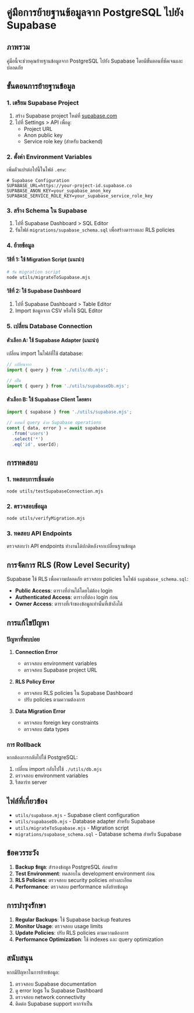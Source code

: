 # คู่มือการย้ายฐานข้อมูลจาก PostgreSQL ไปยัง Supabase

## ภาพรวม

คู่มือนี้จะช่วยคุณย้ายฐานข้อมูลจาก PostgreSQL ไปยัง Supabase โดยมีขั้นตอนที่ชัดเจนและปลอดภัย

## ขั้นตอนการย้ายฐานข้อมูล

### 1. เตรียม Supabase Project

1. สร้าง Supabase project ใหม่ที่ [supabase.com](https://supabase.com)
2. ไปที่ Settings > API เพื่อดู:
   - Project URL
   - Anon public key
   - Service role key (สำหรับ backend)

### 2. ตั้งค่า Environment Variables

เพิ่มตัวแปรต่อไปนี้ในไฟล์ `.env`:

```env
# Supabase Configuration
SUPABASE_URL=https://your-project-id.supabase.co
SUPABASE_ANON_KEY=your_supabase_anon_key
SUPABASE_SERVICE_ROLE_KEY=your_supabase_service_role_key
```

### 3. สร้าง Schema ใน Supabase

1. ไปที่ Supabase Dashboard > SQL Editor
2. รันไฟล์ `migrations/supabase_schema.sql` เพื่อสร้างตารางและ RLS policies

### 4. ย้ายข้อมูล

#### วิธีที่ 1: ใช้ Migration Script (แนะนำ)

```bash
# รัน migration script
node utils/migrateToSupabase.mjs
```

#### วิธีที่ 2: ใช้ Supabase Dashboard

1. ไปที่ Supabase Dashboard > Table Editor
2. Import ข้อมูลจาก CSV หรือใช้ SQL Editor

### 5. เปลี่ยน Database Connection

#### ตัวเลือก A: ใช้ Supabase Adapter (แนะนำ)

เปลี่ยน import ในไฟล์ที่ใช้ database:

```javascript
// เปลี่ยนจาก
import { query } from './utils/db.mjs';

// เป็น
import { query } from './utils/supabaseDb.mjs';
```

#### ตัวเลือก B: ใช้ Supabase Client โดยตรง

```javascript
import { supabase } from './utils/supabase.mjs';

// แทนที่ query ด้วย Supabase operations
const { data, error } = await supabase
  .from('users')
  .select('*')
  .eq('id', userId);
```

## การทดสอบ

### 1. ทดสอบการเชื่อมต่อ

```bash
node utils/testSupabaseConnection.mjs
```

### 2. ตรวจสอบข้อมูล

```bash
node utils/verifyMigration.mjs
```

### 3. ทดสอบ API Endpoints

ตรวจสอบว่า API endpoints ทำงานได้ปกติหลังจากเปลี่ยนฐานข้อมูล

## การจัดการ RLS (Row Level Security)

Supabase ใช้ RLS เพื่อความปลอดภัย ตรวจสอบ policies ในไฟล์ `supabase_schema.sql`:

- **Public Access**: ตารางที่อ่านได้โดยไม่ต้อง login
- **Authenticated Access**: ตารางที่ต้อง login ก่อน
- **Owner Access**: ตารางที่เจ้าของข้อมูลเท่านั้นที่เข้าถึงได้

## การแก้ไขปัญหา

### ปัญหาที่พบบ่อย

1. **Connection Error**
   - ตรวจสอบ environment variables
   - ตรวจสอบ Supabase project URL

2. **RLS Policy Error**
   - ตรวจสอบ RLS policies ใน Supabase Dashboard
   - ปรับ policies ตามความต้องการ

3. **Data Migration Error**
   - ตรวจสอบ foreign key constraints
   - ตรวจสอบ data types

### การ Rollback

หากต้องการกลับไปใช้ PostgreSQL:

1. เปลี่ยน import กลับไปใช้ `./utils/db.mjs`
2. ตรวจสอบ environment variables
3. รีสตาร์ท server

## ไฟล์ที่เกี่ยวข้อง

- `utils/supabase.mjs` - Supabase client configuration
- `utils/supabaseDb.mjs` - Database adapter สำหรับ Supabase
- `utils/migrateToSupabase.mjs` - Migration script
- `migrations/supabase_schema.sql` - Database schema สำหรับ Supabase

## ข้อควรระวัง

1. **Backup ข้อมูล**: สำรองข้อมูล PostgreSQL ก่อนย้าย
2. **Test Environment**: ทดสอบใน development environment ก่อน
3. **RLS Policies**: ตรวจสอบ security policies อย่างละเอียด
4. **Performance**: ตรวจสอบ performance หลังย้ายข้อมูล

## การบำรุงรักษา

1. **Regular Backups**: ใช้ Supabase backup features
2. **Monitor Usage**: ตรวจสอบ usage limits
3. **Update Policies**: ปรับ RLS policies ตามความต้องการ
4. **Performance Optimization**: ใช้ indexes และ query optimization

## สนับสนุน

หากมีปัญหาในการย้ายข้อมูล:

1. ตรวจสอบ Supabase documentation
2. ดู error logs ใน Supabase Dashboard
3. ตรวจสอบ network connectivity
4. ติดต่อ Supabase support หากจำเป็น 